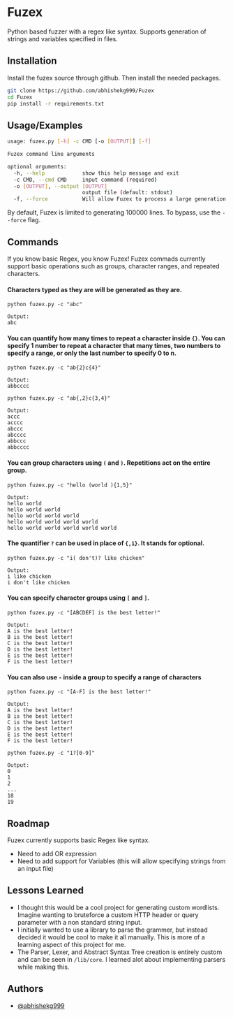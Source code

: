

# Fuzex

Python based fuzzer with a regex like syntax. Supports generation of strings and variables specified in files. 


## Installation

Install the fuzex source through github. Then install the needed packages.

```bash
git clone https://github.com/abhishekg999/Fuzex
cd Fuzex
pip install -r requirements.txt
```


## Usage/Examples

```bash
usage: fuzex.py [-h] -c CMD [-o [OUTPUT]] [-f]

Fuzex command line arguments

optional arguments:
  -h, --help            show this help message and exit
  -c CMD, --cmd CMD     input command (required)
  -o [OUTPUT], --output [OUTPUT]
                        output file (default: stdout)
  -f, --force           Will allow Fuzex to process a large generation of words
```

By default, Fuzex is limited to generating 100000 lines. To bypass, use the `--force` flag.

## Commands
If you know basic Regex, you know Fuzex! Fuzex commads currently support basic operations such as groups, character ranges, and repeated characters.


#### Characters typed as they are will be generated as they are.
```re
python fuzex.py -c "abc"

Output:
abc
```

#### You can quantify how many times to repeat a character inside `{}`. You can specify 1 number to repeat a character that many times, two numbers to specify a range, or only the last number to specify 0 to n.
```re
python fuzex.py -c "ab{2}c{4}"

Output:
abbcccc
```
```re
python fuzex.py -c "ab{,2}c{3,4}"

Output:
accc
acccc
abccc
abcccc
abbccc
abbcccc
```

#### You can group characters using `(` and `)`. Repetitions act on the entire group.
```re
python fuzex.py -c "hello (world ){1,5}"

Output:
hello world 
hello world world
hello world world world
hello world world world world
hello world world world world world
```

#### The quantifier `?` can be used in place of `{,1}`. It stands for optional.
```re
python fuzex.py -c "i( don't)? like chicken"

Output:
i like chicken
i don't like chicken
```

#### You can specify character groups using `[` and `]`.
```re
python fuzex.py -c "[ABCDEF] is the best letter!"

Output:
A is the best letter!
B is the best letter!
C is the best letter!
D is the best letter!
E is the best letter!
F is the best letter!
```

#### You can also use `-` inside a group to specify a range of characters
```re
python fuzex.py -c "[A-F] is the best letter!"

Output:
A is the best letter!
B is the best letter!
C is the best letter!
D is the best letter!
E is the best letter!
F is the best letter!
```

```re
python fuzex.py -c "1?[0-9]"

Output:
0
1
2
...
18
19
```

## Roadmap

Fuzex currently supports basic Regex like syntax.

- Need to add OR expression
- Need to add support for Variables (this will allow specifying strings from an input file)

## Lessons Learned
- I thought this would be a cool project for generating custom wordlists. Imagine wanting to bruteforce a custom HTTP header or query parameter with a non standard string input. 
- I initially wanted to use a library to parse the grammer, but instead decided it would be cool to make it all manually. This is more of a learning aspect of this project for me.
- The Parser, Lexer, and Abstract Syntax Tree creation is entirely custom and can be seen in `/lib/core`. I learned alot about implementing parsers while making this.


## Authors
- [@abhishekg999](https://www.github.com/abhishekg999)


